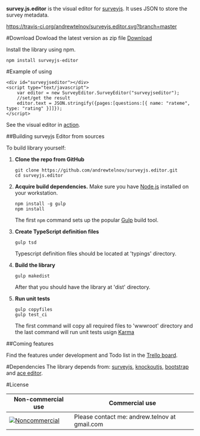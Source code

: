 **survey.js.editor** is the visual editor for [surveyjs](https://github.com/andrewtelnov/surveyjs). It uses JSON to store the survey metadata.

https://travis-ci.org/andrewtelnov/surveyjs.editor.svg?branch=master

#Download
Dowload the latest version as zip file [Download](http://surveyjs.org/downloads/surveyjs.editor.zip)

Install the library using npm.
```
npm install surveyjs-editor
```

#Example of using
```
<div id="surveyjseditor"></div>
<script type="text/javascript">
	var editor = new SurveyEditor.SurveyEditor("surveyjseditor");
	//set/get the result
	editor.text = JSON.stringify({pages:[questions:[{ name: "rateme", type: "rating" }]]});
</script>
```
See the visual editor in [action](http://surveyjs.org/builder/).

##Building surveyjs Editor from sources

To build library yourself:

 1. **Clone the repo from GitHub**  
	```
	git clone https://github.com/andrewtelnov/surveyjs.editor.git
	cd surveyjs.editor
	```

 2. **Acquire build dependencies.** Make sure you have [Node.js](http://nodejs.org/) installed on your workstation. 
	```
	npm install -g gulp
	npm install
	```
	The first `npm` command sets up the popular [Gulp](http://gulpjs.com/) build tool. 

 3. **Create TypeScript definition files**
	```
	gulp tsd
	```
	Typescript definition files should be located at 'typings' directory.

 4. **Build the library**
	```
	gulp makedist
	```
	After that you should have the library at 'dist' directory.

 5. **Run unit tests**
	```
	gulp copyfiles
	gulp test_ci
	```
	The first command will copy all required files to 'wwwroot' directory and the last command will run unit tests usign [Karma](https://karma-runner.github.io/0.13/index.html)


##Coming features

Find the features under development and Todo list in the [Trello board](https://trello.com/b/lAwhTw3H/surveyjs-project).

#Dependencies
 The library depends from: [surveyjs](http://surveyjs.org), [knockoutjs](http://knockoutjs.com), [bootstrap](http://getbootstrap.com) and [ace editor](https://ace.c9.io/).

#License

|Non-commercial use   | Commercial use   |
|------|------|
|[![Noncommercial](https://licensebuttons.net/l/by-nc/3.0/88x31.png)](http://creativecommons.org/licenses/by-nc/3.0/legalcode) | Please contact me: andrew.telnov at gmail.com  |